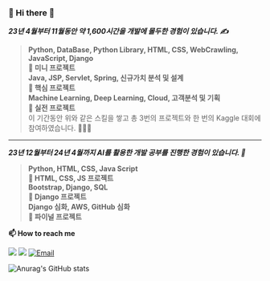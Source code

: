 ### 👋 Hi there 👋
**_23년 4월부터 11월동안 약 1,600시간을 개발에 몰두한 경험이 있습니다. ✍_** <br>

>**Python, DataBase, Python Library, HTML, CSS, WebCrawling, JavaScript, Django** <br>
>**🔹 미니 프로젝트** <br>
>**Java, JSP, Servlet, Spring, 신규가치 분석 및 설계** <br>
>**🔹 핵심 프로젝트** <br>
>**Machine Learning, Deep Learning, Cloud, 고객분석 및 기획** <br>
>**🔹 실전 프로젝트** <br>
>이 기간동안 위와 같은 스킬을 쌓고 총 3번의 프로젝트와 한 번의 Kaggle 대회에 참여하였습니다. 👩🏻‍💻 <br>

<hr>

**_23년 12월부터 24년 4월까지 AI를 활용한 개발 공부를 진행한 경험이 있습니다. 🧠_** <br>

>**Python, HTML, CSS, Java Script** <br>
>**🔹 HTML, CSS, JS 프로젝트** <br>
>**Bootstrap, Django, SQL** <br>
>**🔹 Django 프로젝트** <br>
>**Django 심화, AWS, GitHub 심화** <br>
>**🔹 파이널 프로젝트**

<!--
**soohyun020812/soohyun020812** is a ✨ _special_ ✨ repository because its `README.md` (this file) appears on your GitHub profile.

Here are some ideas to get you started:

- 🔭 I’m currently working on ...
- 🌱 I’m currently learning ...
- 👯 I’m looking to collaborate on ...
- 🤔 I’m looking for help with ...
- 💬 Ask me about ...
- 📫 How to reach me: ...
- 😄 Pronouns: ...
- ⚡ Fun fact: ...
-->

**📫 How to reach me** <br>

<a href="https://gorgeous-produce-57c.notion.site/c95f6c2caada4755a9cc83b533be29e4?pvs=4" target="_blank"><img src="https://img.shields.io/badge/Notion-000000?style=for-the-badge&logo=Notion&logoColor=white"></a>
<a href="https://selfnotes.tistory.com/" target="_blank"><img src="https://img.shields.io/badge/Tistory-ff5a4a?style=for-the-badge&logo=Tistory&logoColor=white"></a>
<a href="mailto:mynilsh2002@naver.com" target="_blank"><img src="https://img.shields.io/badge/Email-03C75A?style=for-the-badge&logo=Naver&logoColor=white" alt="Email"></a>

![Anurag's GitHub stats](https://github-readme-stats.vercel.app/api?username=soohyun020812&show_icons=true&theme=graywhite)
